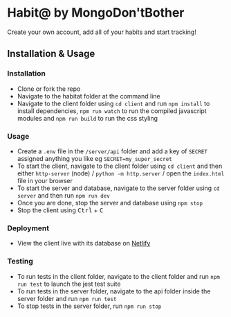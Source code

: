# Habit@ by MongoDon'tBother


Create your own account, add all of your habits and start tracking! 

## Installation & Usage

### Installation

- Clone or fork the repo
- Navigate to the habitat folder at the command line 
- Navigate to the client folder using `cd client` and run `npm install` to install dependencies, `npm run watch` to run the compiled javascript modules and `npm run build` to run the css styling

### Usage

- Create a `.env` file in the `/server/api` folder and add a key of `SECRET` assigned anything you like eg `SECRET=my_super_secret`
-  To start the client, navigate to the client folder using `cd client` and then either `http-server` (node) / `python -m http.server` / open the `index.html` file in your browser
- To start the server and database, navigate to the server folder using `cd server` and then run `npm run dev` 
- Once you are done, stop the server and database using `npm stop`
- Stop the client using <kbd>Ctrl</kbd> + <kbd>C</kbd>

### Deployment

- View the client live with its database on [Netlify](https://habitat-tracker.netlify.app/) 

### Testing

- To run tests in the client folder, navigate to the client folder and run `npm run test` to launch the jest test suite
- To run tests in the server folder, navigate to the api folder inside the server folder and run `npm run test`
- To stop tests in the server folder, run `npm run stop`
